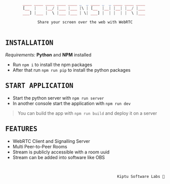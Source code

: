 <div align="center">
 
```php
                                                
____ ____ ____ ____ ____ _  _ ____ _  _ ____ ____ ____ 
[__  |    |__/ |___ |___ |\ | [__  |__| |__| |__/ |___ 
___] |___ |  \ |___ |___ | \| ___] |  | |  | |  \ |___ 
                                                                                             
Share your screen over the web with WebRTC
 
```
 
</div>

## <samp>INSTALLATION</samp>
_Requirements:_ **Python** and **NPM** installed
* Run `npm i` to install the npm packages
* After that run `npm run pip` to install the python packages

## <samp>START APPLICATION</samp>
* Start the python server with `npm run server`
* In another console start the application with `npm run dev`
> You can build the app with `npm run build` and deploy it on a server

## <samp>FEATURES</samp>
* WebRTC Client and Signalling Server
* Multi Peer-to-Peer Rooms
* Stream is publicly accessible with a room uuid
* Stream can be added into software like OBS

<br>

<div align="right">

```
Kiptu Software Labs 💜
```

</div>